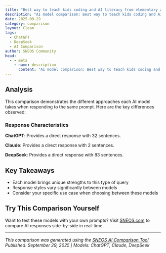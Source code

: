 ```yaml
---
title: "Best way to teach kids coding and AI literacy from elementary age"
description: "AI model comparison: Best way to teach kids coding and AI literacy from elementary age..."
date: 2025-09-29
category: comparison
layout: Clean
tags:
  - ChatGPT
  - DeepSeek
  - AI Comparison
author: SNEOS Community
head:
  - - meta
    - name: description
      content: "AI model comparison: Best way to teach kids coding and AI literacy from elementary age..."
---
```


<ChatComparison
  title="Best way to teach kids coding and AI literacy from elementary age"
  prompt="Best way to teach kids coding and AI literacy from elementary age"
  :responses='{
    "ChatGPT": "Teaching kids coding and AI literacy from an early age is a fantastic way to build critical thinking, problem-solving skills, and prepare them for the future. Here are some effective strategies and resources to make the learning process engaging and age-appropriate:\n\n### 1. Start with Block-Based Coding\n- **Why:** Visual programming helps children grasp coding logic without worrying about syntax.\n- **Tools:** \n  - **Scratch (by MIT)**: Drag-and-drop interface for creating interactive stories and games.\n  - **Code.org**: Offers fun, guided lessons and challenges.\n  \n### 2. Use Interactive and Gamified Platforms\n- Platforms that turn coding into a game or story keep kids motivated.\n- Examples:\n  - **Tynker**\n  - **Lightbot**\n  - **Blockly Games**\n\n### 3. Introduce AI Concepts Through Simple Analogies\n- Explain AI as \u0022teaching computers to learn from examples\u0022 or \u0022smart robots that can recognize patterns.\u0022\n- Discuss everyday AI applications like voice assistants, recommendation systems, or smart toys.\n\n### 4. Leverage Age-Appropriate AI Tools\n- Tools that let kids experiment with AI without needing advanced math or jargon.\n- Examples:\n  - **Google\u2019s Teachable Machine**: Allows kids to train simple image/audio recognition models by themselves.\n  - **AI for Oceans (Code.org)**: Teaches kids about AI and data by sorting fish and trash using machine learning concepts.\n\n### 5. Hands-On Projects and Robotics\n- Build simple robotics kits to see coding and AI in action.\n- Examples:\n  - **LEGO Mindstorms / LEGO SPIKE Prime**\n  - **Sphero robots**\n  - **Ozobot**\n\n### 6. Encourage Creativity and Problem Solving\n- Let children create stories, games, or projects that interest them.\n- Guide them to think about how AI could solve problems or enhance their projects.\n\n### 7. Incorporate Storytelling and Collaboration\n- Coding clubs or group activities promote social skills and teamwork.\n- Storytelling around coding projects makes concepts memorable.\n\n### 8. Provide Consistent Practice and Support\n- Regular short sessions are better than occasional long ones.\n- Celebrate mistakes as learning opportunities.\n\n### Additional Tips:\n- **Keep it fun** \u2014 avoid overwhelming technical details initially.\n- **Parental and teacher involvement** can enhance motivation and understanding.\n- **Integrate with other subjects** like math, science, and art.\n\n---\n\n### Summary\n\n| Age Group        | Focus                              | Tools/Methods                          |\n|------------------|----------------------------------|--------------------------------------|\n| Elementary (6-10) | Block coding, basic logic, AI as concept | Scratch, Code.org, Teachable Machine |\n| Middle School     | Text coding basics, simple AI projects | Python (with Turtle), AI for Oceans, robotics kits |\n| Continuous       | Project-based learning, advanced AI topics | Real-world applications, data projects |\n\nBy starting early with visual tools and gradually introducing AI concepts through fun and hands-on activities, kids will build a strong foundation in coding and AI literacy that can grow with their interests and skills.",
    "DeepSeek": "Of course! Teaching coding and AI literacy from elementary age is a fantastic goal. The key is to make it **playful, creative, and relevant**, focusing on concepts over syntax.\n\nHere is a comprehensive, age-phased guide to the best ways to do this.\n\n---\n\n### Core Philosophy for This Age Group\n\n1.  **Low Floor, High Ceiling:** Activities should be easy to start (low floor) but allow for growing complexity (high ceiling) as skills develop.\n2.  **Tinker First, Theory Later:** Let kids discover principles through experimentation. The \u0022why\u0022 can follow the \u0022wow.\u0022\n3.  **Create, Don\u0027t Just Consume:** The goal is for them to be builders and designers, not just passive users of technology.\n4.  **Integrate with Their World:** Connect coding and AI to their interests\u2014storytelling, art, games, and robots.\n\n---\n\n### Phase 1: Early Elementary (Ages 5-7) - The Foundation\n\nThe goal here is to introduce the logic of coding without the pressure of typing or complex syntax.\n\n#### For Coding Literacy:\n*   **Unplugged Activities:** Teach the concepts without a screen.\n    *   **Sequencing:** Give instructions to a \u0022human robot\u0022 (like a parent or friend) to get from point A to point B.\n    *   **Loops:** \u0022If you want to jump three times, instead of saying \u0027jump, jump, jump,\u0027 we can say \u0027repeat jump 3 times.\u0027\u0022\n    *   **Conditionals:** \u0022If I raise my hand, you clap. Otherwise, you stomp your foot.\u0022\n*   **Screen-Based Tools:**\n    *   **ScratchJr:** The perfect introductory app. Kids snap together colorful blocks to make characters move, jump, and sing. It directly teaches sequencing, events, and loops.\n    *   **Lightbot:** A puzzle game that teaches programming logic like procedures and loops in a very intuitive way.\n\n#### For AI Literacy:\nAt this stage, AI literacy is about awareness and simple interaction.\n*   **Talk about \u0022Smart Helpers\u0022:** Frame AI as a tool, not magic.\n    *   \u0022When you ask Alexa what the weather is, she\u0027s using her smart brain to find the answer for you.\u0022\n    *   \u0022The YouTube recommendations are a computer guessing what you might like next.\u0022\n*   **Introduce Machine Learning Concepts Simply:**\n    *   **Pattern Recognition:** Play games sorting toys by color, size, or type. Explain that this is how a computer learns to see patterns.\n    *   **Training Data:** Use **Google\u0027s Quick, Draw!** game. Explain, \u0022You\u0027re teaching the computer what a cat looks like by drawing it. The more people draw, the smarter it gets!\u0022\n\n---\n\n### Phase 2: Late Elementary (Ages 8-11) - Building \u0026 Creating\n\nKids are now ready for more complex projects and can start to understand the cause-and-effect behind AI.\n\n#### For Coding Literacy:\n*   **Block-Based Programming:**\n    *   **Scratch:** The gold standard. It allows kids to create intricate games, animations, and stories. They learn core concepts like variables, conditionals (if/then), and broadcasting messages between sprites.\n    *   **Blockly:** The engine behind many coding games (like Code.org\u0027s puzzles) and a great bridge to text-based coding.\n*   **Intro to Text-Based Coding:**\n    *   **Python** is the best choice. Its syntax is clean and readable.\n    *   **Tools:** Use platforms like **Trinket.io** for simple browser-based coding or **Replit** for more advanced projects. Start with turtle graphics, where they write commands to draw shapes on the screen\u2014it\u0027s visual and rewarding.\n*   **Physical Computing (Highly Engaging!):**\n    *   **micro:bit:** A tiny programmable computer. Kids can code it to show messages, create a rock-paper-scissors game, or even build a step counter.\n    *   **LEGO SPIKE Prime / LEGO Mindstorms:** Combines the familiarity of LEGO with coding to build and control robots.\n\n#### For AI Literacy:\nNow we move from \u0022what is AI?\u0022 to \u0022how does AI work?\u0022\n*   **Hands-On AI Experiments:** Use free, kid-friendly platforms designed for education.\n    *   **Machine Learning for Kids:** A brilliant tool that lets kids train simple machine learning models (like image, text, or sound recognition) and then use them in their Scratch projects. *Example: Train a model to recognize pictures of \u0022cats\u0022 vs. \u0022dogs,\u0022 then create a Scratch game that scores a point when it correctly identifies a cat.*\n    *   **Google\u0027s Teachable Machine:** A visual, fun way to create ML models. Kids can train a model to recognize their own hand gestures (e.g., rock, paper, scissors) and see it work in real-time.\n*   **Discuss Ethics \u0026 Bias (Crucial at this age):**\n    *   **Bias in Data:** If you only show a computer pictures of golden retrievers, will it recognize a poodle? This leads to a conversation about fairness and good data.\n    *   **Responsible Use:** Talk about deepfakes, privacy with smart speakers, and why it\u0027s important to think critically about information from AI.\n\n---\n\n### How to Integrate Both: A Project-Based Approach\n\nThe most powerful learning happens when coding and AI are combined in a project.\n\n1.  **Create an Interactive Story in Scratch:** Use a pre-trained AI model from \u0022Machine Learning for Kids\u0022 to change the story based on voice commands or images shown to the webcam.\n2.  **Build a \u0022Smart\u0022 Robot with micro:bit:** Code the micro:bit to react to its environment (using its built-in sensors). Then, discuss how a self-driving car uses similar, but more complex, sensors and AI to \u0022see.\u0022\n3.  **Design a Game with AI Opponents:** Code a simple game (like tic-tac-toe or Pong) and then work on the logic to make the computer opponent smarter.\n\n### General Tips for Success\n\n*   **Be a Co-Learner:** You don\u0027t need to be an expert. Explore and figure things out together. Your curiosity is contagious.\n*   **Focus on the Process, Not the Product:** Praise debugging and perseverance. A broken project that they fixed is a bigger win than a perfect one.\n*   **Connect to Their Passions:** A sports fan can code a stats tracker. An artist can use AI to generate new art styles. A musician can code a simple synthesizer.\n*   **Use High-Quality, Free Resources:**\n    *   **Code.org:** Excellent structured courses for all ages.\n    *   **CS First (by Google):** Themed coding courses using Scratch.\n    *   **Khan Academy:** Great for the transition to text-based coding (JavaScript).\n*   **Join a Community:** Look for local coding clubs, libraries hosting workshops, or online communities where kids can share their projects.\n\nBy following this phased, project-based approach, you won\u0027t just be teaching a child to code; you\u0027ll be fostering a mindset of **creative problem-solving and critical thinking** about the technology that shapes their world."
  }'
  published-date="16:28"
/>

## Analysis

This comparison demonstrates the different approaches each AI model takes when responding to the same prompt. Here are the key differences observed:

### Response Characteristics

**ChatGPT**: Provides a direct response with 32 sentences. 

**Claude**: Provides a direct response with 2 sentences. 

**DeepSeek**: Provides a direct response with 83 sentences. 

## Key Takeaways

- Each model brings unique strengths to this type of query
- Response styles vary significantly between models
- Consider your specific use case when choosing between these models

## Try This Comparison Yourself

Want to test these models with your own prompts? Visit [SNEOS.com](https://sneos.com) to compare AI responses side-by-side in real-time.

---

*This comparison was generated using the [SNEOS AI Comparison Tool](https://sneos.com)*
*Published: September 29, 2025 | Models: ChatGPT, Claude, DeepSeek*
